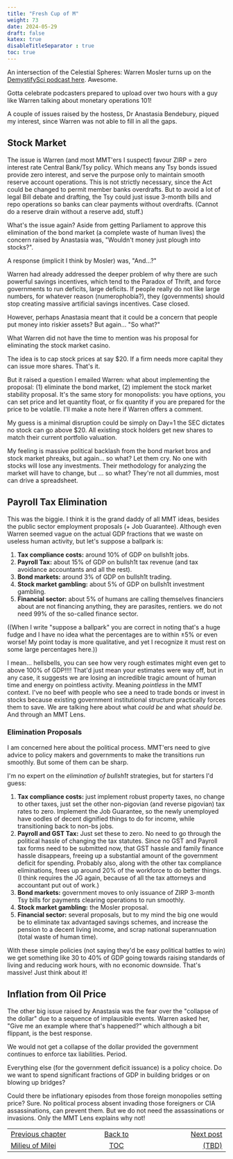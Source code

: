 ```yaml
---
title: "Fresh Cup of M"
weight: 73
date: 2024-05-29
draft: false
katex: true
disableTitleSeparator : true
toc: true
---
```


An intersection of the Celestial Spheres: Warren Mosler turns up on the 
[DemystifySci podcast here](https://www.youtube.com/watch?v=RC2oLB4Nsw8). 
Awesome.

Gotta celebrate podcasters prepared to upload over two hours with a guy like 
Warren talking about monetary operations 101!

A couple of issues raised by the hostess, Dr Anastasia Bendebury, piqued my 
interest, since Warren was not able to fill in all the gaps.

## Stock Market

The issue is Warren (and most MMT'ers I suspect) favour ZIRP = zero interest 
rate Central Bank/Tsy policy. Which means any Tsy bonds issued provide zero 
interest, and serve the purpose only to maintain smooth reserve account 
operations. This is not strictly necessary, since the Act could be changed to 
permit member banks overdrafts. But to avoid a lot of legal Bill debate and 
drafting, the Tsy could just issue 3-month bills and repo operations so 
banks can clear payments without overdrafts. (Cannot do a reserve drain 
without a reserve add, stuff.)

What's the issue again? Aside from getting Parliament to approve this 
elimination of the bond market (a complete waste of human lives) the concern 
raised by Anastasia was, "Wouldn't money just plough into stocks?".

A response (implicit I think by Mosler) was, "And...?" 

Warren had already addressed the deeper problem of why there are such 
powerful savings incentives, which tend to the Paradox of Thrift, and force 
governments to run deficits, large deficits. If people really do not like 
large numbers, for whatever reason (numerophobia?), they (governments) should 
stop creating massive artificial savings incentives. Case closed.

However, perhaps Anastasia meant that it could be a concern that people put 
money into riskier assets? But again... "So what?"

What Warren did not have the time to mention was his proposal for eliminating 
the stock market casino. 

The idea is to cap stock prices at say \$20. If a firm needs more capital 
they can issue more shares. That's it.

But it raised a question I emailed Warren: what about implementing the 
proposal: (1) eliminate the bond market, (2) implement the stock market 
stability proposal. It's the same story for monopolists: you have options, 
you can set price and let quantity float, or fix quantity if you are 
prepared for the price to be volatile. I'll make a note here if Warren offers 
a comment.

My guess is a minimal disruption could be simply on Day=1 the SEC dictates 
no stock can go above \$20. All existing stock holders get new shares to 
match their current portfolio valuation.

My feeling is massive political backlash from the bond market bros and stock 
market phreaks, but again... so what? Let them cry. No one with stocks will 
lose any investments. Their methodology for analyzing the market will have 
to change, but ... so what?  They're not all dummies, most can drive 
a spreadsheet.


## Payroll Tax Elimination

This was the biggie. I think it is the grand daddy of all MMT ideas, besides 
the public sector employment proposals (+ Job Guarantee). Although even Warren 
seemed vague on the actual GDP fractions that we waste on useless human 
activity, but let's suppose a ballpark is:

1. **Tax compliance costs:** around 10% of GDP on bullsh1t jobs.
2. **Payroll Tax:** about 15% of GDP on bullsh1t tax revenue (and tax avoidance accountants and all the rest).
3. **Bond markets:** around 3% of GDP on bullsh1t trading.
4. **Stock market gambling:** about 5% of GDP on bullsh1t investment gambling.
5. **Financial sector:** about 5% of humans are calling themselves financiers 
about are not financing anything, they are parasites, rentiers. we do not need 
99% of the so-called finance sector.

((When I write "suppose a ballpark" you are correct in noting that's a 
huge fudge and I have no idea what the percentages are to within $\pm 5\%$ 
or even worse! My point today is more qualitative, and yet I recognize it must 
rest on some large percentages here.)) 

I mean... hellsbells, you can see how very rough estimates might even get to 
above 100% of GDP!!!!  That'd just mean your estimates were way off, but in 
any case, it suggests we are losing an incredible tragic amount of human 
time and energy on pointless activity.  Meaning _pointless_ in the MMT 
context. I've no beef with people who see a need to trade bonds or invest 
in stocks because existing government institutional structure practically 
forces them to save.  We are talking here about what _could be_ and 
what _should be._ And through an MMT Lens.

### Elimination Proposals

I am concerned here about the political process. MMT'ers need to give advice 
to policy makers and governments to make the transitions run smoothly.
But some of them can be sharp.

I'm no expert on the _elimination of bullsh1t_ strategies, but for starters 
I'd guess: 

1. **Tax compliance costs:** just implement robust property taxes, no change to 
other taxes, just set the other non-pigovian (and reverse pigovian) tax rates 
to zero. Implement the Job Guarantee, so the newly unemployed have oodles of 
decent dignified things to do for income, while transitioning back to non-bs 
jobs.
2. **Payroll and GST Tax:** Just set these to zero. No need to go through 
the political hassle of changing the tax statutes. Since no GST and Payroll 
tax forms need to be submitted now, that GST hassle and family finance hassle 
disappears, freeing up a substantial amount of the government deficit for 
spending. Probably also, along with the other tax compliance eliminations, 
frees up around 20% of the workforce to do better things. (I think requires 
the JG again, because of all the tax attorneys and accountant put out of 
work.)
3. **Bond markets:** government moves to only issuance of ZIRP 3-month 
Tsy bills for payments clearing operations to run smoothly. 
4. **Stock market gambling:** the Mosler proposal. 
5. **Financial sector:** several proposals, but to my mind the big one would 
be to eliminate tax advantaged savings schemes, and increase the pension to a 
decent living income, and scrap national superannuation (total waste of 
human time).

With these simple policies (not saying they'd be easy political battles to 
win) we get something like 30 to 40% of GDP going towards raising standards 
of living and reducing work hours, with no economic downside. That's massive! 
Just think about it!



## Inflation from Oil Price

The other big issue raised by Anastasia was the fear over the "collapse of 
the dollar" due to a sequence of implausible events.  Warren asked her, "Give 
me an example where that's happened?" which although a bit flippant, is the 
best response. 

We would not get a collapse of the dollar provided the government continues 
to enforce tax liabilities. Period. 

Everything else (for the government deficit issuance) is a policy choice. Do 
we want to spend significant fractions of GDP in building bridges or on 
blowing up bridges? 

Could there be inflationary episodes from those foreign monopolies setting 
price? Sure. No political process absent invading those foreigners or CIA 
assassinations, can prevent them. But we do not need the assassinations 
or invasions. Only the MMT Lens explains why not!







<table style="border-collapse: collapse; border=0;">
    <colgroup>
       <col span="1" style="width: 20%;">
       <col span="1" style="width: 20%;">
       <col span="1" style="width: 20%;">
    </colgroup>
<tr style="border: 1px solid color:#0f0f0f;">
<td style="border: 1px solid color:#0f0f0f;">
<a href="../71_milieu_of_milei">Previous chapter</a></td>
<td style="border: 1px solid color:#0f0f0f; text-align:center;">
<a href="../">Back to</a></td>
<td style="border: 1px solid color:#0f0f0f; text-align:right;">
<a href="./">Next post</a></td>
</tr>
<tr style="border: 1px solid color:#0f0f0f;">
<td style="border: 1px solid color:#0f0f0f;">
<a href="../71_milieu_of_milei">Milieu of Milei</a></td>
<td style="border: 1px solid color:#0f0f0f; text-align:center;">
<a href="../">TOC</a></td>
<td style="border: 1px solid color:#0f0f0f; text-align:right;">
<a href="./">(TBD)</a></td>
</tr>
</table>
